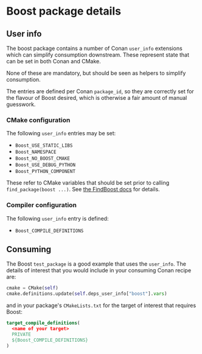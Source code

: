 # Boost package details

## User info
The boost package contains a number of Conan `user_info` extensions which can simplify consumption downstream. These represent state that can be set in both Conan and CMake.

None of these are mandatory, but should be seen as helpers to simplify consumption.

The entries are defined per Conan `package_id`, so they are correctly set for the flavour of Boost desired, which is otherwise a fair amount of manual guesswork.

### CMake configuration
The following `user_info` entries may be set:
* `Boost_USE_STATIC_LIBS`
* `Boost_NAMESPACE`
* `Boost_NO_BOOST_CMAKE`
* `Boost_USE_DEBUG_PYTHON`
* `Boost_PYTHON_COMPONENT`

These refer to CMake variables that should be set prior to calling `find_package(boost ...)`. See [the FindBoost docs](https://cmake.org/cmake/help/latest/module/FindBoost.html) for details.

### Compiler configuration
The following `user_info` entry is defined:
* `Boost_COMPILE_DEFINITIONS`

## Consuming
The Boost `test_package` is a good example that uses the `user_info`. The details of interest that you would include in your consuming Conan recipe are:
```python
cmake = CMake(self)
cmake.definitions.update(self.deps_user_info["boost"].vars)
```
and in your package's `CMakeLists.txt` for the target of interest that requires Boost:
```cmake
target_compile_definitions(
  <name of your target>
  PRIVATE
  ${Boost_COMPILE_DEFINITIONS}
)
```
